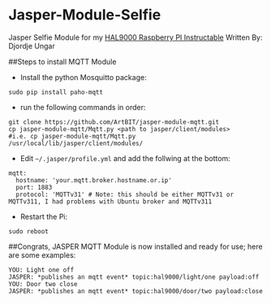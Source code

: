Jasper-Module-Selfie
======================

Jasper Selfie Module for my [HAL9000 Raspberry PI Instructable](http://www.instructables.com/id/RaspberryPI-HAL9000/)
Written By: Djordje Ungar

##Steps to install MQTT Module

* Install the python Mosquitto package:
```
sudo pip install paho-mqtt
```
* run the following commands in order:
```
git clone https://github.com/ArtBIT/jasper-module-mqtt.git
cp jasper-module-mqtt/Mqtt.py <path to jasper/client/modules>
#i.e. cp jasper-module-mqtt/Mqtt.py /usr/local/lib/jasper/client/modules/
```
* Edit `~/.jasper/profile.yml` and add the follwing at the bottom:
```
mqtt:
  hostname: 'your.mqtt.broker.hostname.or.ip'
  port: 1883
  protocol: 'MQTTv31' # Note: this should be either MQTTv31 or MQTTv311, I had problems with Ubuntu broker and MQTTv311
```
* Restart the Pi:
```
sudo reboot
```
##Congrats, JASPER MQTT Module is now installed and ready for use; here are some examples:
```
YOU: Light one off
JASPER: *publishes an mqtt event* topic:hal9000/light/one payload:off
YOU: Door two close
JASPER: *publishes an mqtt event* topic:hal9000/door/two payload:close
```

